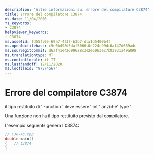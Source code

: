```yaml
---
description: 'Altre informazioni su: errore del compilatore C3874'
title: Errore del compilatore C3874
ms.date: 11/04/2016
f1_keywords:
- C3874
helpviewer_keywords:
- C3874
ms.assetid: fd55fc05-69a7-4237-b3b7-dca1d5400b4f
ms.openlocfilehash: c9e0b498d5daf5066c0e224c99dc6af47d689adc
ms.sourcegitcommit: d6af41e42699628c3e2e6063ec7b03931a49a098
ms.translationtype: MT
ms.contentlocale: it-IT
ms.lasthandoff: 12/11/2020
ms.locfileid: "97274567"
---
```

# <a name="compiler-error-c3874"></a>Errore del compilatore C3874

il tipo restituito di ' Function ' deve essere ' int ' anziché' type '

Una funzione non ha il tipo restituito previsto dal compilatore.

L'esempio seguente genera l'C3874:

```cpp
// C3874b.cpp
double main()
{   // C3874
}
```
